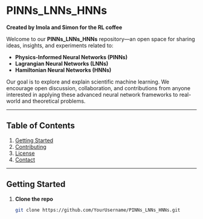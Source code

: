 # PINNs_LNNs_HNNs
**Created by Imola and Simon for the RL coffee**

Welcome to our **PINNs_LNNs_HNNs** repository—an open space for sharing ideas, insights, and experiments related to:
- **Physics-Informed Neural Networks (PINNs)**
- **Lagrangian Neural Networks (LNNs)**
- **Hamiltonian Neural Networks (HNNs)**

Our goal is to explore and explain scientific machine learning. We encourage open discussion, collaboration, and contributions from anyone interested in applying these advanced neural network frameworks to real-world and theoretical problems.


---

## Table of Contents
1. [Getting Started](#getting-started)  
2. [Contributing](#contributing)  
3. [License](#license)  
4. [Contact](#contact)

---

## Getting Started
1. **Clone the repo**  
   ```bash
   git clone https://github.com/YourUsername/PINNs_LNNs_HNNs.git

